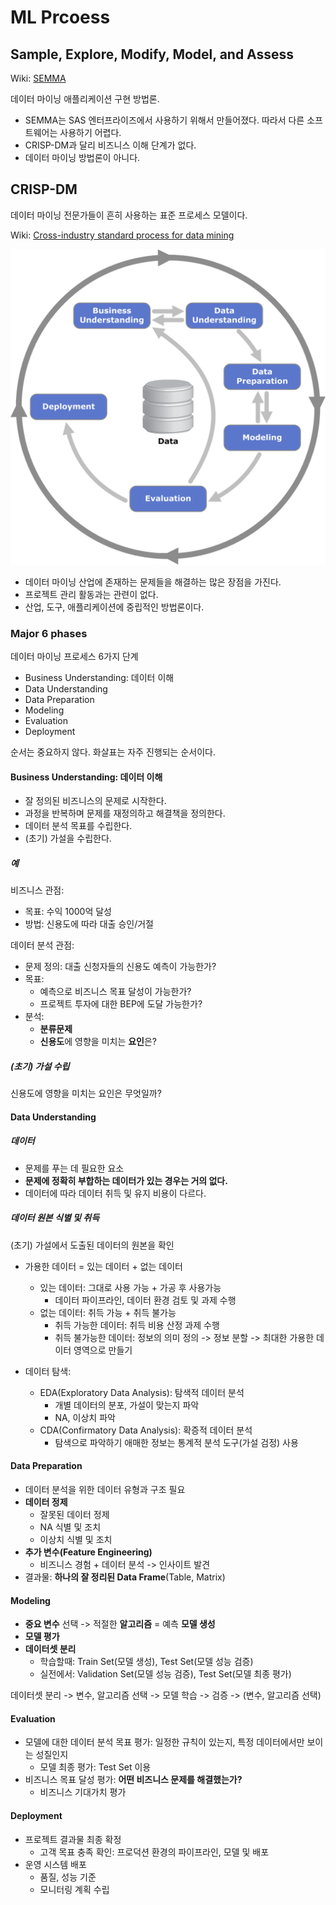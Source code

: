 # ML Prcoess

## Sample, Explore, Modify, Model, and Assess

Wiki: [SEMMA](https://en.wikipedia.org/wiki/SEMMA)

데이터 마이닝 애플리케이션 구현 방법론.

- SEMMA는 SAS 엔터프라이즈에서 사용하기 위해서 만들어졌다. 따라서 다른 소프트웨어는 사용하기 어렵다.  
- CRISP-DM과 달리 비즈니스 이해 단계가 없다.
- 데이터 마이닝 방법론이 아니다.

## CRISP-DM

데이터 마이닝 전문가들이 흔히 사용하는 표준 프로세스 모델이다.

Wiki: [Cross-industry standard process for data mining](https://en.wikipedia.org/wiki/Cross-industry_standard_process_for_data_mining)

![](./images/crisp_dm_process_diagram.png)

- 데이터 마이닝 산업에 존재하는 문제들을 해결하는 많은 장점을 가진다.  
- 프로젝트 관리 활동과는 관련이 없다.  
- 산업, 도구, 애플리케이션에 중립적인 방법론이다.  

### Major 6 phases

데이터 마이닝 프로세스 6가지 단계

- Business Understanding: 데이터 이해
- Data Understanding
- Data Preparation
- Modeling
- Evaluation
- Deployment

순서는 중요하지 않다. 화살표는 자주 진행되는 순서이다. 

#### Business Understanding: 데이터 이해

- 잘 정의된 비즈니스의 문제로 시작한다.  
- 과정을 반복하며 문제를 재정의하고 해결책을 정의한다.  
- 데이터 분석 목표를 수립한다.
- (초기) 가설을 수립한다.

##### 예

비즈니스 관점:

- 목표: 수익 1000억 달성
- 방법: 신용도에 따라 대출 승인/거절

데이터 분석 관점:

- 문제 정의: 대출 신청자들의 신용도 예측이 가능한가?
- 목표: 
  - 예측으로 비즈니스 목표 달성이 가능한가?
  - 프로젝트 투자에 대한 BEP에 도달 가능한가?
- 분석:
  - **분류문제**
  - **신용도**에 영향을 미치는 **요인**은?

##### (초기) 가설 수립

신용도에 영향을 미치는 요인은 무엇일까?

#### Data Understanding

##### 데이터

- 문제를 푸는 데 필요한 요소
- **문제에 정확히 부합하는 데이터가 있는 경우는 거의 없다.**
- 데이터에 따라 데이터 취득 및 유지 비용이 다르다.

##### 데이터 원본 식별 및 취득

(초기) 가설에서 도출된 데이터의 원본을 확인

- 가용한 데이터 = 있는 데이터 + 없는 데이터
  - 있는 데이터: 그대로 사용 가능 + 가공 후 사용가능
    - 데이터 파이프라인, 데이터 환경 검토 및 과제 수행
  - 없는 데이터: 취득 가능 + 취득 불가능
    - 취득 가능한 데이터: 취득 비용 산정 과제 수행
    - 취득 불가능한 데이터: 정보의 의미 정의 -> 정보 분할 -> 최대한 가용한 데이터 영역으로 만들기

- 데이터 탐색: 
  - EDA(Exploratory Data Analysis): 탐색적 데이터 분석
    - 개별 데이터의 분포, 가설이 맞는지 파악
    - NA, 이상치 파악
  - CDA(Confirmatory Data Analysis): 확증적 데이터 분석
    - 탐색으로 파악하기 애매한 정보는 통계적 분석 도구(가설 검정) 사용

#### Data Preparation

- 데이터 분석을 위한 데이터 유형과 구조 필요
- **데이터 정제**
  - 잘못된 데이터 정제
  - NA 식별 및 조치
  - 이상치 식별 및 조치
- **추가 변수(Feature Engineering)**
  - 비즈니스 경험 + 데이터 분석 -> 인사이트 발견
- 결과물: **하나의 잘 정리된 Data Frame**(Table, Matrix)

#### Modeling

- **중요 변수** 선택 -> 적절한 **알고리즘** = 예측 **모델 생성**
- **모델 평가**
- **데이터셋 분리**
  - 학습할때: Train Set(모델 생성), Test Set(모델 성능 검증)
  - 실전에서: Validation Set(모델 성능 검증), Test Set(모델 최종 평가)

데이터셋 분리 -> 변수, 알고리즘 선택 -> 모델 학습 -> 검증 -> (변수, 알고리즘 선택)

#### Evaluation

- 모델에 대한 데이터 분석 목표 평가: 일정한 규칙이 있는지, 특정 데이터에서만 보이는 성질인지
  - 모델 최종 평가: Test Set 이용
- 비즈니스 목표 달성 평가: **어떤 비즈니스 문제를 해결했는가?**
  - 비즈니스 기대가치 평가

#### Deployment

- 프로젝트 결과물 최종 확정
  - 고객 목표 충족 확인: 프로덕션 환경의 파이프라인, 모델 및 배포
- 운영 시스템 배포
  - 품질, 성능 기준
  - 모니터링 계획 수립
